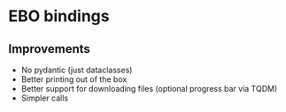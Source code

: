 # EBO bindings

## Improvements

- No pydantic (just dataclasses)
- Better printing out of the box
- Better support for downloading files (optional progress bar via TQDM)
- Simpler calls
